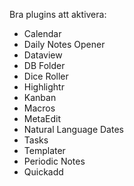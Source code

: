 Bra plugins att aktivera:
 - Calendar
 - Daily Notes Opener
 - Dataview
 - DB Folder
 - Dice Roller
 - Highlightr
 - Kanban
 - Macros
 - MetaEdit
 - Natural Language Dates
 - Tasks
 - Templater
 - Periodic Notes
 - Quickadd

